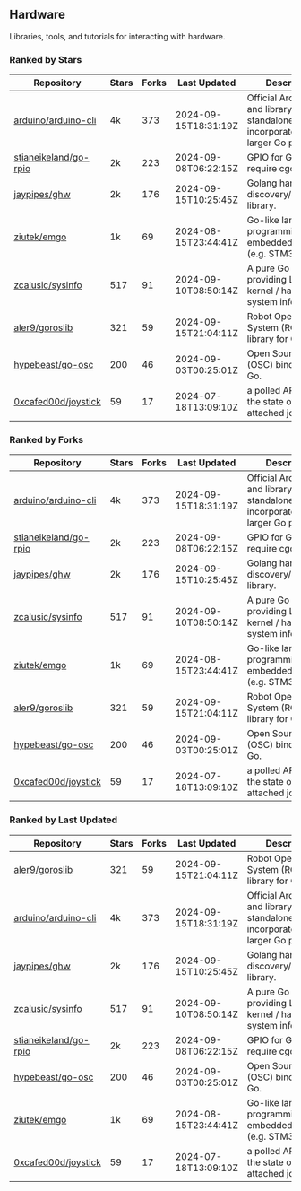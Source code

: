 ## Hardware

Libraries, tools, and tutorials for interacting with hardware.

### Ranked by Stars

| Repository | Stars | Forks | Last Updated | Description | 
|------------|-------|-------|--------------|-------------|
| [arduino/arduino-cli](https://github.com/arduino/arduino-cli) | 4k | 373 | 2024-09-15T18:31:19Z |  Official Arduino CLI and library. Can run standalone, or be incorporated into larger Go projects. |
| [stianeikeland/go-rpio](https://github.com/stianeikeland/go-rpio) | 2k | 223 | 2024-09-08T06:22:15Z |  GPIO for Go, doesn't require cgo. |
| [jaypipes/ghw](https://github.com/jaypipes/ghw) | 2k | 176 | 2024-09-15T10:25:45Z |  Golang hardware discovery/inspection library. |
| [ziutek/emgo](https://github.com/ziutek/emgo) | 1k | 69 | 2024-08-15T23:44:41Z |  Go-like language for programming embedded systems (e.g. STM32 MCU). |
| [zcalusic/sysinfo](https://github.com/zcalusic/sysinfo) | 517 | 91 | 2024-09-10T08:50:14Z |  A pure Go library providing Linux OS / kernel / hardware system information. |
| [aler9/goroslib](https://github.com/aler9/goroslib) | 321 | 59 | 2024-09-15T21:04:11Z |  Robot Operating System (ROS) library for Go. |
| [hypebeast/go-osc](https://github.com/hypebeast/go-osc) | 200 | 46 | 2024-09-03T00:25:01Z |  Open Sound Control (OSC) bindings for Go. |
| [0xcafed00d/joystick](https://github.com/0xcafed00d/joystick) | 59 | 17 | 2024-07-18T13:09:10Z |  a polled API to read the state of an attached joystick. |

### Ranked by Forks

| Repository | Stars | Forks | Last Updated | Description | 
|------------|-------|-------|--------------|-------------|
| [arduino/arduino-cli](https://github.com/arduino/arduino-cli) | 4k | 373 | 2024-09-15T18:31:19Z |  Official Arduino CLI and library. Can run standalone, or be incorporated into larger Go projects. |
| [stianeikeland/go-rpio](https://github.com/stianeikeland/go-rpio) | 2k | 223 | 2024-09-08T06:22:15Z |  GPIO for Go, doesn't require cgo. |
| [jaypipes/ghw](https://github.com/jaypipes/ghw) | 2k | 176 | 2024-09-15T10:25:45Z |  Golang hardware discovery/inspection library. |
| [zcalusic/sysinfo](https://github.com/zcalusic/sysinfo) | 517 | 91 | 2024-09-10T08:50:14Z |  A pure Go library providing Linux OS / kernel / hardware system information. |
| [ziutek/emgo](https://github.com/ziutek/emgo) | 1k | 69 | 2024-08-15T23:44:41Z |  Go-like language for programming embedded systems (e.g. STM32 MCU). |
| [aler9/goroslib](https://github.com/aler9/goroslib) | 321 | 59 | 2024-09-15T21:04:11Z |  Robot Operating System (ROS) library for Go. |
| [hypebeast/go-osc](https://github.com/hypebeast/go-osc) | 200 | 46 | 2024-09-03T00:25:01Z |  Open Sound Control (OSC) bindings for Go. |
| [0xcafed00d/joystick](https://github.com/0xcafed00d/joystick) | 59 | 17 | 2024-07-18T13:09:10Z |  a polled API to read the state of an attached joystick. |

### Ranked by Last Updated

| Repository | Stars | Forks | Last Updated | Description | 
|------------|-------|-------|--------------|-------------|
| [aler9/goroslib](https://github.com/aler9/goroslib) | 321 | 59 | 2024-09-15T21:04:11Z |  Robot Operating System (ROS) library for Go. |
| [arduino/arduino-cli](https://github.com/arduino/arduino-cli) | 4k | 373 | 2024-09-15T18:31:19Z |  Official Arduino CLI and library. Can run standalone, or be incorporated into larger Go projects. |
| [jaypipes/ghw](https://github.com/jaypipes/ghw) | 2k | 176 | 2024-09-15T10:25:45Z |  Golang hardware discovery/inspection library. |
| [zcalusic/sysinfo](https://github.com/zcalusic/sysinfo) | 517 | 91 | 2024-09-10T08:50:14Z |  A pure Go library providing Linux OS / kernel / hardware system information. |
| [stianeikeland/go-rpio](https://github.com/stianeikeland/go-rpio) | 2k | 223 | 2024-09-08T06:22:15Z |  GPIO for Go, doesn't require cgo. |
| [hypebeast/go-osc](https://github.com/hypebeast/go-osc) | 200 | 46 | 2024-09-03T00:25:01Z |  Open Sound Control (OSC) bindings for Go. |
| [ziutek/emgo](https://github.com/ziutek/emgo) | 1k | 69 | 2024-08-15T23:44:41Z |  Go-like language for programming embedded systems (e.g. STM32 MCU). |
| [0xcafed00d/joystick](https://github.com/0xcafed00d/joystick) | 59 | 17 | 2024-07-18T13:09:10Z |  a polled API to read the state of an attached joystick. |

